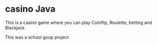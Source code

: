 # casino Java

This is a casino game where you can play Coinflip, Roulette, betting and Blackjack

This was a school goup project
